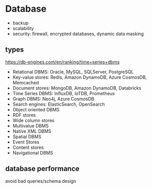 # Database

- backup
- scalability
- security: firewall, encrypted databases, dynamic data masking

## types
https://db-engines.com/en/ranking/time+series+dbms
- Relational DBMS: Oracle, MySQL, SQLServer, PostgreSQL
- Key-value stores: Redis, Amazon DynamoDB, Azure CosmosDB, Memcached
- Document stores: MongoDB, Amazon DynamoDB, Databricks
- Time Series DBMS: InfluxDB, IoTDB, Prometheus
- Graph DBMS: Neo4j, Azure CosmosDB
- Search engines: ElasticSearch, OpenSearch
- Object oriented DBMS
- RDF stores
- Wide column stores
- Multivalue DBMS
- Native XML DBMS
- Spatial DBMS
- Event Stores
- Content stores
- Navigational DBMS

## database performance
avoid bad queries/schema design
